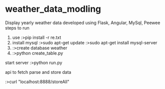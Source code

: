 # weather_data_modling
Display yearly weather data
developed using Flask, Angular, MySql, Peewee
steps to run
1. use :>pip install -r re.txt
2. install mysql 
  :>sudo apt-get update
  :>sudo apt-get install mysql-server
3. :>create database weather
4. :>python create_table.py

start server
:>python run.py

api to fetch parse and store data

:>curl "localhost:8888/storeAll"
